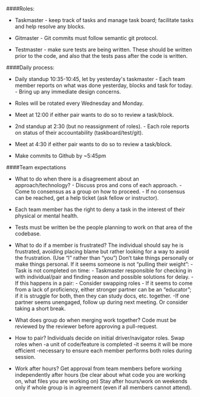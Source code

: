 ####Roles:

* Taskmaster - keep track of tasks and manage task board; facilitate tasks and help resolve any blocks.
 
* Gitmaster - Git commits must follow semantic git protocol.
 
* Testmaster - make sure tests are being written. These should be written prior to the code, and also that the tests pass after the code is written.


####Daily process:

* Daily standup 10:35-10:45, let by yesterday's taskmaster - Each team member reports on what was done yesterday, blocks and task for today. - Bring up any immediate design concerns.

* Roles will be rotated every Wednesday and Monday.

* Meet at 12:00 if either pair wants to do so to review a task/block.

* 2nd standup at 2:30 (but no reassignment of roles). - Each role reports on status of their accountability (taskboard/test/git).

* Meet at 4:30 if either pair wants to do so to review a task/block.

* Make commits to Github by ~5:45pm

####Team expectations

* What to do when there is a disagreement about an approach/technology? - Discuss pros and cons of each approach. - Come to consensus as a group on how to proceed. - If no consensus can be reached, get a help ticket (ask fellow or instructor).

* Each team member has the right to deny a task in the interest of their physical or mental health.

* Tests must be written be the people planning to work on that area of the codebase.

* What to do if a member is frustrated? The individual should say he is frustrated, avoiding placing blame but rather looking for a way to avoid the frustration. (Use “I” rather than “you”) Don’t take things personally or make things personal. If it seems someone is not “pulling their weight”: -Task is not completed on time: - Taskmaster responsible for checking in with individual/pair and finding reason and possible solutions for delay. -If this happens in a pair: - Consider swapping roles - If it seems to come from a lack of proficiency, either stronger partner can be an “educator”; if it is struggle for both, then they can study docs, etc. together. -If one partner seems unengaged, follow up during next meeting. Or consider taking a short break.

* What does group do when merging work together? Code must be reviewed by the reviewer before approving a pull-request.

* How to pair? Individuals decide on initial driver/navigator roles. Swap roles when -a unit of code/feature is completed -it seems it will be more efficient -necessary to ensure each member performs both roles during session.

* Work after hours? Get approval from team members before working independently after hours (be clear about what code you are working on, what files you are working on) Stay after hours/work on weekends only if whole group is in agreement (even if all members cannot attend).